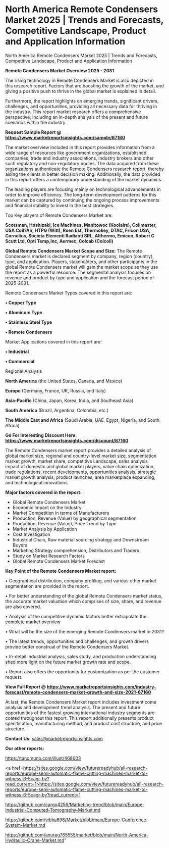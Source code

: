 # North America Remote Condensers Market 2025 | Trends and Forecasts, Competitive Landscape, Product and Application Information
North America Remote Condensers Market 2025 | Trends and Forecasts, Competitive Landscape, Product and Application Information

<Strong> Remote Condensers Market Overview 2025 - 2031</strong>

The rising technology in Remote Condensers Market is also depicted in this research report. Factors that are boosting the growth of the market, and giving a positive push to thrive in the global market is explained in detail.

Furthermore, the report highlights on emerging trends, significant drivers, challenges, and opportunities, providing all necessary data for thriving in the industry. This report market research offers a comprehensive perspective, including an in-depth analysis of the present and future scenarios within the industry.

<strong>Request Sample Report @ <a href=https://www.marketreportsinsights.com/sample/67160>https://www.marketreportsinsights.com/sample/67160</a></strong>

The market overview included in this report provides information from a wide range of resources like government organizations, established companies, trade and industry associations, industry brokers and other such regulatory and non-regulatory bodies. The data acquired from these organizations authenticate the Remote Condensers research report, thereby aiding the clients in better decision making. Additionally, the data provided in this report offers a contemporary understanding of the market dynamics.

The leading players are focusing mainly on technological advancements in order to improve efficiency. The long-term development patterns for this market can be captured by continuing the ongoing process improvements and financial stability to invest in the best strategies.

Top Key players of Remote Condensers Market are:

<strong>Scotsman, Hoshizaki, Ice Machines, Manitowoc (Koolaire), Coilmaster, USA Coil?Air, HTPG (Witt), Roen Est, Thermokey, DTAC, Fricon USA, Cornelius, Societa Elementi Radianti SRL, Althermo, Emicon, Robert C Scutt Ltd, Opti Temp,Inc, Aermec, Colcab (Colcoil)</strong>

<strong><b>Global Remote Condensers Market Scope and Size:</b></strong>
The Remote Condensers market is declared segment by company, region (country), type, and application. Players, stakeholders, and other participants in the global Remote Condensers market will gain the market scope as they use the report as a powerful resource. The segmental analysis focuses on revenue and product by type and application and the forecast period of 2025-2031.

Remote Condensers Market Types covered in this report are:

<strong>• Copper Type

• Aluminum Type

• Stainless Steel Type

• Remote Condensers</strong>

Market Applications covered in this report are:

<strong>• Industrial

• Commercial</strong> 

Regional Analysis

<strong>North America</strong> (the United States, Canada, and Mexico)

<strong>Europe</strong> (Germany, France, UK, Russia, and Italy)

<strong>Asia-Pacific</strong> (China, Japan, Korea, India, and Southeast Asia)

<strong>South America</strong> (Brazil, Argentina, Colombia, etc.)

<strong>The Middle East and Africa</strong> (Saudi Arabia, UAE, Egypt, Nigeria, and South Africa)

<strong>Go For Interesting Discount Here: <a href=https://www.marketreportsinsights.com/discount/67160>https://www.marketreportsinsights.com/discount/67160</a></strong>

The Remote Condensers market report provides a detailed analysis of global market size, regional and country-level market size, segmentation market growth, market share, competitive Landscape, sales analysis, impact of domestic and global market players, value chain optimization, trade regulations, recent developments, opportunities analysis, strategic market growth analysis, product launches, area marketplace expanding, and technological innovations.

<strong><b>Major factors covered in the report:</b></strong>
<ul>
  <li>Global Remote Condensers Market </li>
  <li>Economic Impact on the Industry</li>
  <li>Market Competition in terms of Manufacturers</li>
  <li>Production, Revenue (Value) by geographical segmentation</li>
  <li>Production, Revenue (Value), Price Trend by Type</li>
  <li>Market Analysis by Application</li>
  <li>Cost Investigation</li>
  <li>Industrial Chain, Raw material sourcing strategy and Downstream Buyers</li>
  <li>Marketing Strategy comprehension, Distributors and Traders</li>
  <li>Study on Market Research Factors</li>
  <li>Global Remote Condensers Market Forecast</li>
</ul>

<strong><b>Key Point of the Remote Condensers Market report:</b></strong>

• Geographical distribution, company profiling, and various other market segmentation are provided in the report.

• For better understanding of the global Remote Condensers market status, the accurate market valuation which comprises of size, share, and revenue are also covered.

• Analysis of the competitive dynamic factors better extrapolate the complete market overview

• What will be the size of the emerging Remote Condensers market in 2031?

• The latest trends, opportunities and challenges, and growth drivers provide better construal of the Remote Condensers Market.

• In-detail industrial analysis, sales study, and production understanding shed more light on the future market growth rate and scope.

• Report also offers the opportunity for customization as per the customer request.

<strong><b>View Full Report @ <a href=https://www.marketreportsinsights.com/industry-forecast/remote-condensers-market-growth-and-size-2021-67160>https://www.marketreportsinsights.com/industry-forecast/remote-condensers-market-growth-and-size-2021-67160</a></b></strong>


At last, the Remote Condensers Market report includes investment come analysis and development trend analysis. The present and future opportunities of the fastest growing international industry segments are coated throughout this report. This report additionally presents product specification, manufacturing method, and product cost structure, and price structure.

<strong>Contact Us:</strong>
sales@marketreportsinsights.com

<strong>Our other reports:</strong>

<a href=https://tanomuno.com/illust/468603>https://tanomuno.com/illust/468603</a>

<a href=https://sites.google.com/view/futurereadyhub/all-research-reports/europe-semi-automatic-flame-cutting-machines-market-to-witness-6-5cagr-by?read_current=1>https://sites.google.com/view/futurereadyhub/all-research-reports/europe-semi-automatic-flame-cutting-machines-market-to-witness-6-5cagr-by?read_current=1</a>

<a href=https://github.com/cargo4256/Marketing-trend/blob/main/Europe-Industrial-Computed-Tomography-Market.md>https://github.com/cargo4256/Marketing-trend/blob/main/Europe-Industrial-Computed-Tomography-Market.md</a>

<a href=https://github.com/vibha898/Market/blob/main/Europe-Conference-System-Market.md>https://github.com/vibha898/Market/blob/main/Europe-Conference-System-Market.md</a>

<a href=https://github.com/anurag765555/market/blob/main/North-America-Hydraulic-Crane-Market.md>https://github.com/anurag765555/market/blob/main/North-America-Hydraulic-Crane-Market.md</a>"
